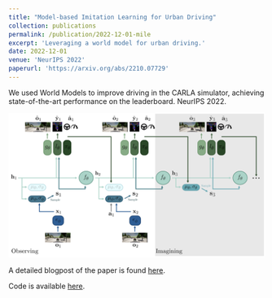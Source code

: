 ```yaml
---
title: "Model-based Imitation Learning for Urban Driving"
collection: publications
permalink: /publication/2022-12-01-mile
excerpt: 'Leveraging a world model for urban driving.'
date: 2022-12-01
venue: 'NeurIPS 2022'
paperurl: 'https://arxiv.org/abs/2210.07729'
---
```

We used World Models to improve driving in the CARLA simulator, achieving state-of-the-art performance on the leaderboard. NeurIPS 2022.

![MILE diagram](images/mile.png)

A detailed blogpost of the paper is found [here](https://wayve.ai/thinking/learning-a-world-model-and-a-driving-policy/).

Code is available [here](https://github.com/wayveai/mile).
